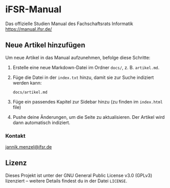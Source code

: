 # iFSR-Manual

Das offizielle Studien Manual des Fachschaftsrats Informatik https://manual.ifsr.de/

## Neue Artikel hinzufügen

Um neue Artikel in das Manual aufzunehmen, befolge diese Schritte:

1. Erstelle eine neue Markdown-Datei im Ordner `docs/`, z. B. `artikel.md`.

2. Füge die Datei in der `index.txt` hinzu, damit sie zur Suche indiziert werden kann:

   ```text
   docs/artikel.md
   ```

3. Füge ein passendes Kapitel zur Sidebar hinzu (zu finden im `index.html` file)

4. Pushe deine Änderungen, um die Seite zu aktualisieren. Der Artikel wird dann automatisch indiziert.

### Kontakt

jannik.menzel@ifsr.de

## Lizenz

Dieses Projekt ist unter der GNU General Public License v3.0 (GPLv3) lizenziert – weitere Details findest du in der Datei `LICENSE`.
